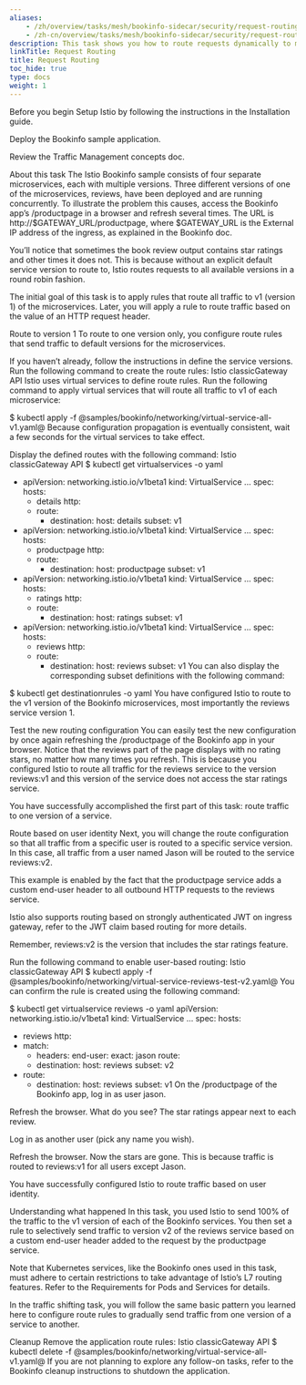 ```yaml
---
aliases:
    - /zh/overview/tasks/mesh/bookinfo-sidecar/security/request-routing/
    - /zh-cn/overview/tasks/mesh/bookinfo-sidecar/security/request-routing/
description: This task shows you how to route requests dynamically to multiple versions of a microservice.
linkTitle: Request Routing
title: Request Routing
toc_hide: true
type: docs
weight: 1
---
```




Before you begin
Setup Istio by following the instructions in the Installation guide.

Deploy the Bookinfo sample application.

Review the Traffic Management concepts doc.

About this task
The Istio Bookinfo sample consists of four separate microservices, each with multiple versions. Three different versions of one of the microservices, reviews, have been deployed and are running concurrently. To illustrate the problem this causes, access the Bookinfo app’s /productpage in a browser and refresh several times. The URL is http://$GATEWAY_URL/productpage, where $GATEWAY_URL is the External IP address of the ingress, as explained in the Bookinfo doc.

You’ll notice that sometimes the book review output contains star ratings and other times it does not. This is because without an explicit default service version to route to, Istio routes requests to all available versions in a round robin fashion.

The initial goal of this task is to apply rules that route all traffic to v1 (version 1) of the microservices. Later, you will apply a rule to route traffic based on the value of an HTTP request header.

Route to version 1
To route to one version only, you configure route rules that send traffic to default versions for the microservices.

If you haven’t already, follow the instructions in define the service versions.
Run the following command to create the route rules:
Istio classicGateway API
Istio uses virtual services to define route rules. Run the following command to apply virtual services that will route all traffic to v1 of each microservice:

$ kubectl apply -f @samples/bookinfo/networking/virtual-service-all-v1.yaml@
Because configuration propagation is eventually consistent, wait a few seconds for the virtual services to take effect.

Display the defined routes with the following command:
Istio classicGateway API
$ kubectl get virtualservices -o yaml
- apiVersion: networking.istio.io/v1beta1
  kind: VirtualService
  ...
  spec:
    hosts:
    - details
    http:
    - route:
      - destination:
          host: details
          subset: v1
- apiVersion: networking.istio.io/v1beta1
  kind: VirtualService
  ...
  spec:
    hosts:
    - productpage
    http:
    - route:
      - destination:
          host: productpage
          subset: v1
- apiVersion: networking.istio.io/v1beta1
  kind: VirtualService
  ...
  spec:
    hosts:
    - ratings
    http:
    - route:
      - destination:
          host: ratings
          subset: v1
- apiVersion: networking.istio.io/v1beta1
  kind: VirtualService
  ...
  spec:
    hosts:
    - reviews
    http:
    - route:
      - destination:
          host: reviews
          subset: v1
You can also display the corresponding subset definitions with the following command:

$ kubectl get destinationrules -o yaml
You have configured Istio to route to the v1 version of the Bookinfo microservices, most importantly the reviews service version 1.

Test the new routing configuration
You can easily test the new configuration by once again refreshing the /productpage of the Bookinfo app in your browser. Notice that the reviews part of the page displays with no rating stars, no matter how many times you refresh. This is because you configured Istio to route all traffic for the reviews service to the version reviews:v1 and this version of the service does not access the star ratings service.

You have successfully accomplished the first part of this task: route traffic to one version of a service.

Route based on user identity
Next, you will change the route configuration so that all traffic from a specific user is routed to a specific service version. In this case, all traffic from a user named Jason will be routed to the service reviews:v2.

This example is enabled by the fact that the productpage service adds a custom end-user header to all outbound HTTP requests to the reviews service.

Istio also supports routing based on strongly authenticated JWT on ingress gateway, refer to the JWT claim based routing for more details.

Remember, reviews:v2 is the version that includes the star ratings feature.

Run the following command to enable user-based routing:
Istio classicGateway API
$ kubectl apply -f @samples/bookinfo/networking/virtual-service-reviews-test-v2.yaml@
You can confirm the rule is created using the following command:

$ kubectl get virtualservice reviews -o yaml
apiVersion: networking.istio.io/v1beta1
kind: VirtualService
...
spec:
  hosts:
  - reviews
  http:
  - match:
    - headers:
        end-user:
          exact: jason
    route:
    - destination:
        host: reviews
        subset: v2
  - route:
    - destination:
        host: reviews
        subset: v1
On the /productpage of the Bookinfo app, log in as user jason.

Refresh the browser. What do you see? The star ratings appear next to each review.

Log in as another user (pick any name you wish).

Refresh the browser. Now the stars are gone. This is because traffic is routed to reviews:v1 for all users except Jason.

You have successfully configured Istio to route traffic based on user identity.

Understanding what happened
In this task, you used Istio to send 100% of the traffic to the v1 version of each of the Bookinfo services. You then set a rule to selectively send traffic to version v2 of the reviews service based on a custom end-user header added to the request by the productpage service.

Note that Kubernetes services, like the Bookinfo ones used in this task, must adhere to certain restrictions to take advantage of Istio’s L7 routing features. Refer to the Requirements for Pods and Services for details.

In the traffic shifting task, you will follow the same basic pattern you learned here to configure route rules to gradually send traffic from one version of a service to another.

Cleanup
Remove the application route rules:
Istio classicGateway API
$ kubectl delete -f @samples/bookinfo/networking/virtual-service-all-v1.yaml@
If you are not planning to explore any follow-on tasks, refer to the Bookinfo cleanup instructions to shutdown the application.
